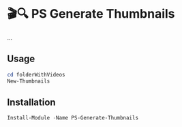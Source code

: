 # 🎬🔍 PS Generate Thumbnails

...

## Usage

```powershell
cd folderWithVideos
New-Thumbnails
```

## Installation

```powershell
Install-Module -Name PS-Generate-Thumbnails
```
